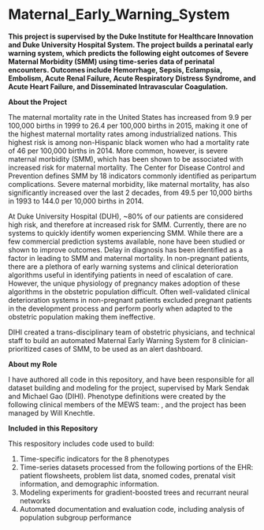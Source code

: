 # Maternal_Early_Warning_System
**This project is supervised by the Duke Institute for Healthcare Innovation and Duke University Hospital System. The project builds a perinatal early warning system, which predicts the following eight outcomes of Severe Maternal Morbidity (SMM) using time-series data of perinatal encounters. Outcomes include Hemorrhage, Sepsis, Eclampsia, Embolism, Acute Renal Failure, Acute Respiratory Distress Syndrome, and Acute Heart Failure, and Disseminated Intravascular Coagulation.**

**About the Project**

The maternal mortality rate in the United States has increased from 9.9 per 100,000 births in 1999 to 26.4 per 100,000 births in 2015, making it one of the highest maternal mortality rates among industrialized nations. This highest risk is among non-Hispanic black women who had a mortality rate of 46 per 100,000 births in 2014. More common, however, is severe maternal morbidity (SMM), which has been shown to be associated with increased risk for maternal mortality. The Center for Disease Control and Prevention defines SMM by 18 indicators commonly identified as peripartum complications. Severe maternal morbidity, like maternal mortality, has also significantly increased over the last 2 decades, from 49.5 per 10,000 births in 1993 to 144.0 per 10,000 births in 2014.

At Duke University Hospital (DUH), ~80% of our patients are considered high risk, and therefore at increased risk for SMM. Currently, there are no systems to quickly identify women experiencing SMM. While there are a few commercial prediction systems available, none have been studied or shown to improve outcomes. Delay in diagnosis has been identified as a factor in leading to SMM and maternal mortality. In non-pregnant patients, there are a plethora of early warning systems and clinical deterioration algorithms useful in identifying patients in need of escalation of care. However, the unique physiology of pregnancy makes adoption of these algorithms in the obstetric population difficult. Often well-validated clinical deterioration systems in non-pregnant patients excluded pregnant patients in the development process and perform poorly when adapted to the obstetric population making them ineffective.

DIHI created a trans-disciplinary team of obstetric physicians, and technical staff to build an automated Maternal Early Warning System for 8 clinician-prioritized cases of SMM, to be used as an alert dashboard. 

**About my Role**

I have authored all code in this repository, and have been responsible for all dataset building and modeling for the project, supervised by Mark Sendak and Michael Gao (DIHI). Phenotype definitions were created by the following clinical members of the MEWS team: , and the project has been managed by Will Knechtle. 

**Included in this Repository**

This respository includes code used to build:

1. Time-specific indicators for the 8 phenotypes 
2. Time-series datasets processed from the following portions of the EHR: patient flowsheets, problem list data, snomed codes, prenatal visit information, and demographic information. 
3. Modeling experiments for gradient-boosted trees and recurrant neural networks
4. Automated documentation and evaluation code, including analysis of population subgroup performance



